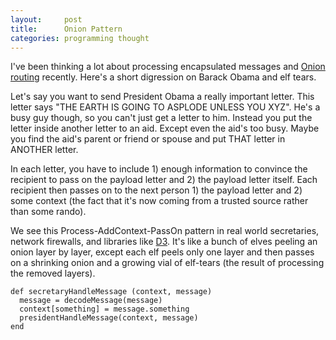 ```yaml
---
layout:     post
title:      Onion Pattern
categories: programming thought
---
```


I've been thinking a lot about processing encapsulated messages and [Onion routing](https://en.wikipedia.org/wiki/Onion_routing) recently. Here's a short digression on Barack Obama and elf tears.

Let's say you want to send President Obama a really important letter. This letter says "THE EARTH IS GOING TO ASPLODE UNLESS YOU XYZ". He's a busy guy though, so you can't just get a letter to him. Instead you put the letter inside another letter to an aid. Except even the aid's too busy. Maybe you find the aid's parent or friend or spouse and put THAT letter in ANOTHER letter.

In each letter, you have to include 1) enough information to convince the recipient to pass on the payload letter and 2) the payload letter itself. Each recipient then passes on to the next person 1) the payload letter and 2) some context (the fact that it's now coming from a trusted source rather than some rando).

We see this Process-AddContext-PassOn pattern in real world secretaries, network firewalls, and libraries like [D3](http://d3js.org/). It's like a bunch of elves peeling an onion layer by layer, except each elf peels only one layer and then passes on a shrinking onion and a growing vial of elf-tears (the result of processing the removed layers).

```
def secretaryHandleMessage (context, message)
  message = decodeMessage(message)
  context[something] = message.something
  presidentHandleMessage(context, message)
end
```